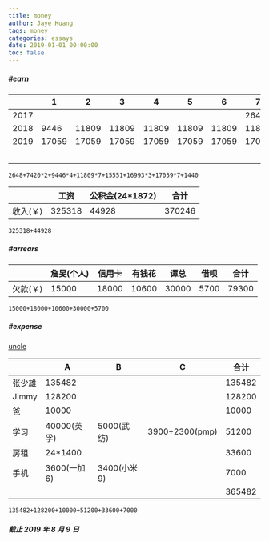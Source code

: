 ```yaml
---
title: money
author: Jaye Huang
tags: money
categories: essays
date: 2019-01-01 00:00:00
toc: false
---
```


##### #earn

|      | 1     | 2     | 3     | 4     | 5     | 6     | 7     | 8     | 9      | 10    | 11    | 12     |
| ---- | ----- | ----- | ----- | ----- | ----- | ----- | ----- | ----- | ------ | ----- | ----- | ------ |
| 2017 |       |       |       |       |       |       | 2648  | 7420  | 7420   | 9446  | 9446  | 9446   |
| 2018 | 9446  | 11809 | 11809 | 11809 | 11809 | 11809 | 11809 | 11801 | 15551  | 16993 | 16993 | 16993  |
| 2019 | 17059 | 17059 | 17059 | 17059 | 17059 | 17059 | 17059 |       |        |       |       |        |
|      |       |       |       |       |       |       |       |       | (补贴) | 1440  | 合计  | 291200 |

`2648+7420*2+9446*4+11809*7+15551+16993*3+17059*7+1440`

|          | 工资   | 公积金(24\*1872) | 合计   |
| -------- | ------ | ---------------- | ------ |
| 收入(￥) | 325318 | 44928            | 370246 |

`325318+44928`

##### #arrears

|          | 詹旻(个人) | 信用卡 | 有钱花 | 谭总  | 借呗 | 合计  |
| -------- | ---------- | ------ | ------ | ----- | ---- | ----- |
| 欠款(￥) | 15000      | 18000  | 10600  | 30000 | 5700 | 79300 |

`15000+18000+10600+30000+5700`

##### #expense

[uncle](/2019/01/01/essays-uncle/)

|        | A            | B            | C              | 合计   |
| ------ | ------------ | ------------ | -------------- | ------ |
| 张少雄 | 135482       |              |                | 135482 |
| Jimmy  | 128200       |              |                | 128200 |
| 爸     | 10000        |              |                | 10000  |
| 学习   | 40000(英孚)  | 5000(武纺)   | 3900+2300(pmp) | 51200  |
| 房租   | 24\*1400     |              |                | 33600  |
| 手机   | 3600(一加 6) | 3400(小米 9) |                | 7000   |
|        |              |              |                | 365482 |

`135482+128200+10000+51200+33600+7000`

##### _截止 2019 年 8 月 9 日_
